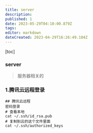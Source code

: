 ```yaml
---
title: server
description: 
published: 1
date: 2023-05-29T04:10:00.879Z
tags: 
editor: markdown
dateCreated: 2023-04-29T16:26:49.104Z
---
```


[toc]

### server
> 服务器相关的



### 1.腾讯云远程登录
```shell
## 腾讯云远程
密码登录
# 查看本地 
cat ~/.ssh/id_rsa.pub
# 复制到云的这个文件里面
cat ~/.ssh/authorized_keys
```
